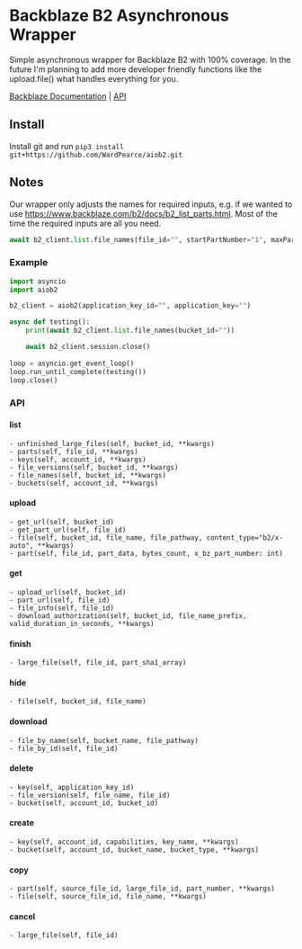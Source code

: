 # Backblaze B2 Asynchronous Wrapper
Simple asynchronous wrapper for Backblaze B2 with 100% coverage. In the future I'm planning to add more developer friendly functions like the upload.file() what handles everything for you.

[Backblaze Documentation](https://www.backblaze.com/b2/docs) | [API](#API)

## Install
Install git and run ``pip3 install git+https://github.com/WardPearce/aiob2.git``

## Notes
Our wrapper only adjusts the names for required inputs, e.g. if we wanted to use https://www.backblaze.com/b2/docs/b2_list_parts.html. Most of the time the required inputs are all you need. 
```py
await b2_client.list.file_names(file_id="", startPartNumber="1", maxPartCount="100")
```

### Example
```py
import asyncio
import aiob2

b2_client = aiob2(application_key_id="", application_key="")

async def testing():
    print(await b2_client.list.file_names(bucket_id=""))

    await b2_client.session.close()
    
loop = asyncio.get_event_loop()
loop.run_until_complete(testing())
loop.close()
```

### API
#### list
    - unfinished_large_files(self, bucket_id, **kwargs)
    - parts(self, file_id, **kwargs)
    - keys(self, account_id, **kwargs)
    - file_versions(self, bucket_id, **kwargs)
    - file_names(self, bucket_id, **kwargs)
    - buckets(self, account_id, **kwargs)
#### upload
    - get_url(self, bucket_id)
    - get_part_url(self, file_id)
    - file(self, bucket_id, file_name, file_pathway, content_type="b2/x-auto", **kwargs)
    - part(self, file_id, part_data, bytes_count, x_bz_part_number: int)
#### get
    - upload_url(self, bucket_id)
    - part_url(self, file_id)
    - file_info(self, file_id)
    - download_authorization(self, bucket_id, file_name_prefix, valid_duration_in_seconds, **kwargs)
#### finish
    - large_file(self, file_id, part_sha1_array)
#### hide
    - file(self, bucket_id, file_name)
#### download
    - file_by_name(self, bucket_name, file_pathway)
    - file_by_id(self, file_id)
#### delete
    - key(self, application_key_id)
    - file_version(self, file_name, file_id)
    - bucket(self, account_id, bucket_id)
#### create
    - key(self, account_id, capabilities, key_name, **kwargs)
    - bucket(self, account_id, bucket_name, bucket_type, **kwargs)
#### copy
    - part(self, source_file_id, large_file_id, part_number, **kwargs)
    - file(self, source_file_id, file_name, **kwargs)
#### cancel
    - large_file(self, file_id)